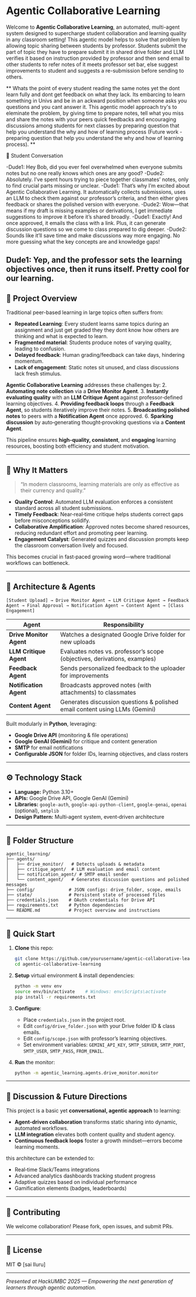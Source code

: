 # Agentic Collaborative Learning

Welcome to **Agentic Collaborative Learning**, an automated, multi-agent system designed to supercharge student collaboration and learning quality in any classroom setting! This agentic model helps to solve that problem by allowing topic sharing between students by professor. Students submit the part of topic they have to prepare submit it in shared drive folder and LLM verifies it based on instruction provided by professor and then send email to other students to refer notes of it meets professor set bar, else suggest improvements to student and suggests a re-submission before sending to others.

** Whats the point of every student reading the same notes yet the dont learn fully and dont get feedback on what they lack. Its embarcing to learn something in Univs and be in an ackward position when someone asks you questions and you cant answer it. This agentic model approach try's to eleminate the problem, by giving time to prepare notes, tell what you miss and share the notes with your peers quick feedbacks and encouraging discussions among students for next classes by preparing question that help you understand the why and how of learning process (Future work -  preparing question that help you understand the why and how of learning process). **

👥 Student Conversation

-Dude1: Hey Bob, did you ever feel overwhelmed when everyone submits notes but no one really knows which ones are any good?
-Dude2: Absolutely. I’ve spent hours trying to piece together classmates’ notes, only to find crucial parts missing or unclear.
-Dude1: That’s why I’m excited about Agentic Collaborative Learning. It automatically collects submissions, uses an LLM to check them against our professor’s criteria, and then either gives feedback or shares the polished version with everyone.
-Dude2: Wow—that means if my draft is missing examples or derivations, I get immediate suggestions to improve it before it’s shared broadly.
-Dude1: Exactly! And once approved, it emails the class with a link. Plus, it can generate discussion questions so we come to class prepared to dig deeper.
-Dude2: Sounds like it’ll save time and make discussions way more engaging. No more guessing what the key concepts are and knowledge gaps!

Dude1: Yep, and the professor sets the learning objectives once, then it runs itself. Pretty cool for our learning.
---

## 🚀 Project Overview

Traditional peer-based learning in large topics often suffers from:
- **Repeated Learning**: Every student learns same topics during an assignment and just get graded they they dont know how others are thinking and what is expected to learn.    
- **Fragmented material**: Students produce notes of varying quality, leading to confusion.
- **Delayed feedback**: Human grading/feedback can take days, hindering momentum.
- **Lack of engagement**: Static notes sit unused, and class discussions lack fresh stimulus.

**Agentic Collaborative Learning** addresses these challenges by:
2. **Automating note collection** via a **Drive Monitor Agent**.
3. **Instantly evaluating quality** with an **LLM Critique Agent** against professor‑defined learning objectives.
4. **Providing feedback loops** through a **Feedback Agent**, so students iteratively improve their notes.
5. **Broadcasting polished notes** to peers with a **Notification Agent** once approved.
6. **Sparking discussion** by auto‑generating thought‑provoking questions via a **Content Agent**.

This pipeline ensures **high‑quality, consistent**, and **engaging** learning resources, boosting both efficiency and student motivation.

---

## 🎯 Why It Matters

> “In modern classrooms, learning materials are only as effective as their currency and quality.”

- **Quality Control**: Automated LLM evaluation enforces a consistent standard across all student submissions.
- **Timely Feedback**: Near‑real‑time critique helps students correct gaps before misconceptions solidify.
- **Collaborative Amplification**: Approved notes become shared resources, reducing redundant effort and promoting peer learning.
- **Engagement Catalyst**: Generated quizzes and discussion prompts keep the classroom conversation lively and focused.

This becomes crucial in fast‑paced growing word—where traditional workflows can bottleneck.

---

## 🔧 Architecture & Agents

```
[Student Upload] → Drive Monitor Agent → LLM Critique Agent → Feedback Agent → Final Approval → Notification Agent → Content Agent → [Class Engagement]
```

| Agent                   | Responsibility                                                                                      |
|-------------------------|-----------------------------------------------------------------------------------------------------|
| **Drive Monitor Agent** | Watches a designated Google Drive folder for new uploads                                           |
| **LLM Critique Agent**  | Evaluates notes vs. professor’s scope (objectives, derivations, examples)                          |
| **Feedback Agent**      | Sends personalized feedback to the uploader for improvements                                        |
| **Notification Agent**  | Broadcasts approved notes (with attachments) to classmates                                          |
| **Content Agent**       | Generates discussion questions & polished email content using LLMs (Gemini)                         |

Built modularly in **Python**, leveraging:

- **Google Drive API** (monitoring & file operations)
- **Google GenAI (Gemini)** for critique and content generation
- **SMTP** for email notifications
- **Configurable JSON** for folder IDs, learning objectives, and class rosters

---

## ⚙️ Technology Stack

- **Language:** Python 3.10+
- **APIs:** Google Drive API, Google GenAI (Gemini)
- **Libraries:** `google-auth`, `google-api-python-client`, `google-genai`, `openai` (optional), `smtplib`
- **Design Pattern:** Multi‑agent system, event‑driven architecture

---

## 📂 Folder Structure

```
agentic_learning/
├── agents/
│   ├── drive_monitor/   # Detects uploads & metadata
│   ├── critique_agent/  # LLM evaluation and email content
│   ├── notification_agent/ # SMTP email sender
│   └── content_agent/   # Generates discussion questions and polished messages
├── config/             # JSON configs: drive_folder, scope, emails
├── state/              # Persistent state of processed files
├── credentials.json    # OAuth credentials for Drive API
├── requirements.txt    # Python dependencies
└── README.md           # Project overview and instructions
```

---

## 🚀 Quick Start

1. **Clone** this repo:
   ```bash
   git clone https://github.com/yourusername/agentic-collaborative-learning.git
   cd agentic-collaborative-learning
   ```

2. **Setup** virtual environment & install dependencies:
   ```bash
   python -m venv env
   source env/bin/activate    # Windows: env\Scripts\activate
   pip install -r requirements.txt
   ```

3. **Configure**:
   - Place `credentials.json` in the project root.
   - Edit `config/drive_folder.json` with your Drive folder ID & class emails.
   - Edit `config/scope.json` with professor’s learning objectives.
   - Set environment variables: `GEMINI_API_KEY`, `SMTP_SERVER`, `SMTP_PORT`, `SMTP_USER`, `SMTP_PASS`, `FROM_EMAIL`.

4. **Run** the monitor:
   ```bash
   python -m agentic_learning.agents.drive_monitor.monitor
   ```


---

## 📖 Discussion & Future Directions

This project is a basic yet **conversational, agentic approach** to learning:

- **Agent-driven collaboration** transforms static sharing into dynamic, automated workflows.
- **LLM integration** elevates both content quality and student agency.
- **Continuous feedback loops** foster a growth mindset—errors become learning moments.

this architecture can be extended to:
- Real‑time Slack/Teams integrations
- Advanced analytics dashboards tracking student progress
- Adaptive quizzes based on individual performance
- Gamification elements (badges, leaderboards)

---

## 🤝 Contributing

We welcome collaboration! Please fork, open issues, and submit PRs.

---

## 📜 License

MIT © [sai Iluru]

---

*Presented at HackUMBC 2025 — Empowering the next generation of learners through agentic automation.*

